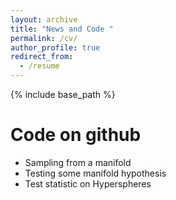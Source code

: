 ```yaml
---
layout: archive
title: "News and Code "
permalink: /cv/
author_profile: true
redirect_from:
  - /resume
---
```


{% include base_path %}

Code on github
======
* Sampling from a manifold
* Testing some manifold hypothesis
* Test statistic on Hyperspheres



